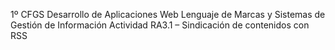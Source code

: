1º CFGS Desarrollo de Aplicaciones Web
Lenguaje de Marcas y Sistemas de Gestión de Información
Actividad RA3.1 – Sindicación de contenidos con RSS
